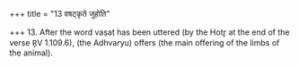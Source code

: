 +++
title = "13 वषट्कृते जुहोति"

+++
13. After the word vaṣaṭ has been uttered (by the Hotr̥ at the end of the verse R̥V 1.109.6), (the Adhvaryu) offers (the main offering of the limbs of the animal).
